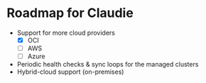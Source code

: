 # Roadmap for Claudie

- Support for more cloud providers
  - [x] OCI
  - [ ] AWS
  - [ ] Azure
- Periodic health checks & sync loops for the managed clusters
- Hybrid-cloud support (on-premises)
